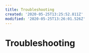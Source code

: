 ```yaml
---
title: Troubleshooting
created: '2020-05-25T13:25:52.811Z'
modified: '2020-05-25T13:26:01.526Z'
---
```


# Troubleshooting

